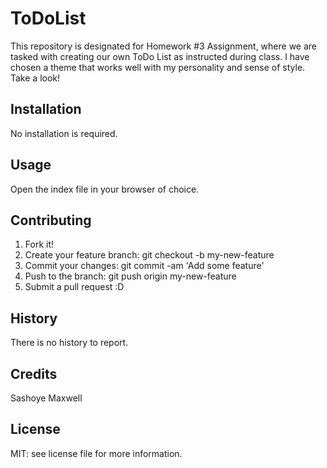 # ToDoList

This repository is designated for Homework #3 Assignment, where we are tasked with creating our own ToDo List as instructed during class. I have chosen a theme that works well with my personality and sense of style. Take a look!

## Installation

No installation is required.

## Usage

Open the index file in your browser of choice.

## Contributing

1. Fork it!
2. Create your feature branch: git checkout -b my-new-feature
3. Commit your changes: git commit -am 'Add some feature'
4. Push to the branch: git push origin my-new-feature
5. Submit a pull request :D

## History

There is no history to report.

## Credits

Sashoye Maxwell

## License

MIT: see license file for more information.
